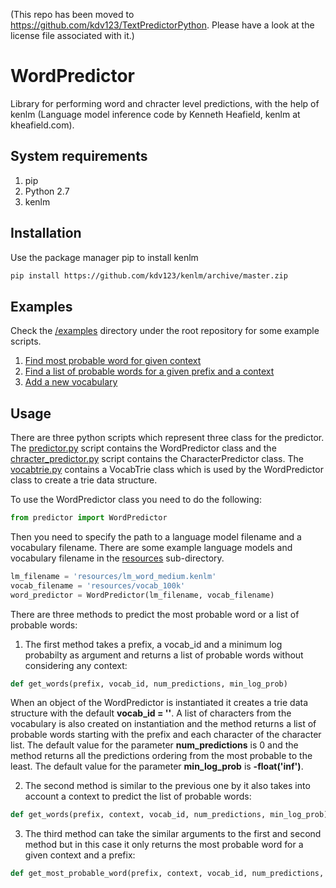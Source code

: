 (This repo has been moved to https://github.com/kdv123/TextPredictorPython. Please have a look at the license file associated with it.)
# WordPredictor
Library for performing word and chracter level predictions, with the help of kenlm (Language model inference code by Kenneth Heafield, kenlm at kheafield.com).


## System requirements
1. pip
2. Python 2.7
3. kenlm

## Installation
Use the package manager pip to install kenlm 

```bash
pip install https://github.com/kdv123/kenlm/archive/master.zip
```
## Examples
Check the [/examples](https://github.com/sworborno/word_predictor/tree/master/examples) directory under the root repository for some example scripts.
1. [Find most probable word for given context](https://github.com/sworborno/word_predictor/blob/master/examples/most_probable_word.py)
2. [Find a list of probable words for a given prefix and a context](https://github.com/sworborno/word_predictor/blob/master/examples/probable_words_with_context.py)
3. [Add a new vocabulary](https://github.com/sworborno/word_predictor/blob/master/examples/add_vocab_query.py)


## Usage
There are three python scripts which represent three class for the predictor. The [predictor.py](https://github.com/sworborno/word_predictor/blob/master/predictor.py) script contains the WordPredictor 
class and the [chracter_predictor.py](https://github.com/sworborno/word_predictor/blob/master/character_predictor.py) script contains the CharacterPredictor class. The [vocabtrie.py](https://github.com/sworborno/word_predictor/blob/master/vocabtrie.py) contains a VocabTrie class which
is used by the WordPredictor class to create a trie data structure.

To use the WordPredictor class you need to do the following:
```python
from predictor import WordPredictor
```
Then you need to specify the path to a language model filename and a vocabulary filename.
There are some example language models and vocabulary filename in the [resources](https://github.com/sworborno/word_predictor/tree/master/resources)
sub-directory. 

```python
lm_filename = 'resources/lm_word_medium.kenlm'
vocab_filename = 'resources/vocab_100k'
word_predictor = WordPredictor(lm_filename, vocab_filename)
```
There are three methods to predict the most probable word or a list of probable words:

1. The first method takes a prefix, a vocab_id and a minimum log probabilty as argument and returns a list of
probable words without considering any context:
```python
def get_words(prefix, vocab_id, num_predictions, min_log_prob)
```
When an object of the WordPredictor is instantiated it creates a trie data structure with the default 
**vocab_id = ''**. A list of characters from the vocabulary is also created on instantiation and the method returns 
a list of probable words starting with the prefix and each character of the character list. The default value for the parameter **num_predictions** 
is 0 and the method returns all the predictions ordering from the most probable to the least. The default value for the parameter **min_log_prob**
is **-float('inf')**. 

2. The second method is similar to the previous one by it also takes into account a context to predict the list of probable words:
```python
def get_words(prefix, context, vocab_id, num_predictions, min_log_prob)
```

3. The third method can take the similar arguments to the first and second method but in this case it only returns the most
probable word for a given context and a prefix:

```python
def get_most_probable_word(prefix, context, vocab_id, num_predictions, min_log_prob)
```



